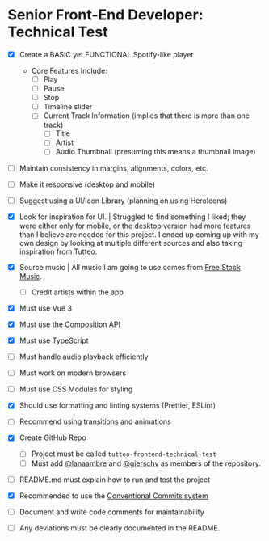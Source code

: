# Senior Front-End Developer: Technical Test

- [x] Create a BASIC yet FUNCTIONAL Spotify-like player
    - Core Features Include:
        - [ ] Play
        - [ ] Pause
        - [ ] Stop
        - [ ] Timeline slider
        - [ ] Current Track Information (implies that there is more than one track)
            - [ ] Title
            - [ ] Artist
            - [ ] Audio Thumbnail (presuming this means a thumbnail image)

- [ ] Maintain consistency in margins, alignments, colors, etc.
- [ ] Make it responsive (desktop and mobile)
- [ ] Suggest using a UI/Icon Library (planning on using HeroIcons)    

- [x] Look for inspiration for UI. | Struggled to find something I liked; they were either only for mobile, or the desktop version had more features than I believe are needed for this project. I ended up coming up with my own design by looking at multiple different sources and also taking inspiration from Tutteo.

- [x] Source music | All music I am going to use comes from [Free Stock Music](https://www.free-stock-music.com/).
    - [ ] Credit artists within the app

- [x] Must use Vue 3
- [x] Must use the Composition API
- [x] Must use TypeScript
- [ ] Must handle audio playback efficiently
- [ ] Must work on modern browsers
- [ ] Must use CSS Modules for styling
- [x] Should use formatting and linting systems (Prettier, ESLint)
- [ ] Recommend using transitions and animations

- [x] Create GitHub Repo
    - [ ] Project must be called `tutteo-frontend-technical-test`
    - [ ] Must add [@lanaambre](https://github.com/lanaambre) and [@gierschv](https://github.com/gierschv) as members of the repository.
- [ ] README.md must explain how to run and test the project
- [x] Recommended to use the [Conventional Commits system](https://www.conventionalcommits.org/en/v1.0.0/)
- [ ] Document and write code comments for maintainability

- [ ] Any deviations must be clearly documented in the README.
